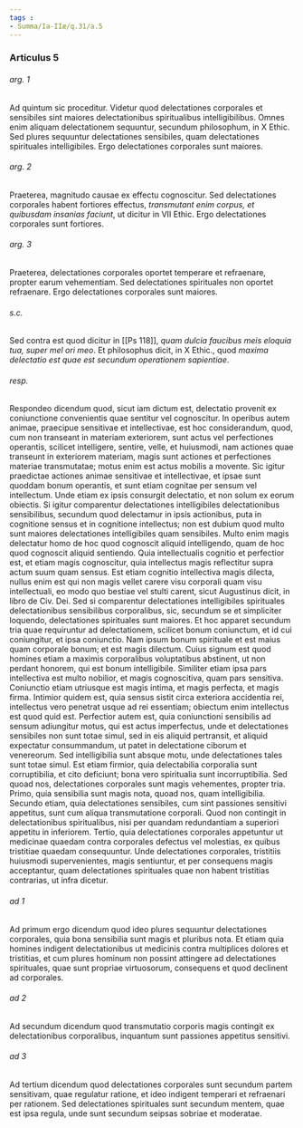```yaml
---
tags : 
- Summa/Ia-IIæ/q.31/a.5
---
```


### Articulus 5

###### arg. 1
Ad quintum sic proceditur. Videtur quod delectationes corporales et sensibiles sint maiores delectationibus spiritualibus intelligibilibus. Omnes enim aliquam delectationem sequuntur, secundum philosophum, in X Ethic. Sed plures sequuntur delectationes sensibiles, quam delectationes spirituales intelligibiles. Ergo delectationes corporales sunt maiores.

###### arg. 2
Praeterea, magnitudo causae ex effectu cognoscitur. Sed delectationes corporales habent fortiores effectus, *transmutant enim corpus, et quibusdam insanias faciunt*, ut dicitur in VII Ethic. Ergo delectationes corporales sunt fortiores.

###### arg. 3
Praeterea, delectationes corporales oportet temperare et refraenare, propter earum vehementiam. Sed delectationes spirituales non oportet refraenare. Ergo delectationes corporales sunt maiores.

###### s.c.
Sed contra est quod dicitur in [[Ps 118]], *quam dulcia faucibus meis eloquia tua, super mel ori meo*. Et philosophus dicit, in X Ethic., quod *maxima delectatio est quae est secundum operationem sapientiae*.

###### resp.
Respondeo dicendum quod, sicut iam dictum est, delectatio provenit ex coniunctione convenientis quae sentitur vel cognoscitur. In operibus autem animae, praecipue sensitivae et intellectivae, est hoc considerandum, quod, cum non transeant in materiam exteriorem, sunt actus vel perfectiones operantis, scilicet intelligere, sentire, velle, et huiusmodi, nam actiones quae transeunt in exteriorem materiam, magis sunt actiones et perfectiones materiae transmutatae; motus enim est actus mobilis a movente. Sic igitur praedictae actiones animae sensitivae et intellectivae, et ipsae sunt quoddam bonum operantis, et sunt etiam cognitae per sensum vel intellectum. Unde etiam ex ipsis consurgit delectatio, et non solum ex eorum obiectis. Si igitur comparentur delectationes intelligibiles delectationibus sensibilibus, secundum quod delectamur in ipsis actionibus, puta in cognitione sensus et in cognitione intellectus; non est dubium quod multo sunt maiores delectationes intelligibiles quam sensibiles. Multo enim magis delectatur homo de hoc quod cognoscit aliquid intelligendo, quam de hoc quod cognoscit aliquid sentiendo. Quia intellectualis cognitio et perfectior est, et etiam magis cognoscitur, quia intellectus magis reflectitur supra actum suum quam sensus. Est etiam cognitio intellectiva magis dilecta, nullus enim est qui non magis vellet carere visu corporali quam visu intellectuali, eo modo quo bestiae vel stulti carent, sicut Augustinus dicit, in libro de Civ. Dei. Sed si comparentur delectationes intelligibiles spirituales delectationibus sensibilibus corporalibus, sic, secundum se et simpliciter loquendo, delectationes spirituales sunt maiores. Et hoc apparet secundum tria quae requiruntur ad delectationem, scilicet bonum coniunctum, et id cui coniungitur, et ipsa coniunctio. Nam ipsum bonum spirituale et est maius quam corporale bonum; et est magis dilectum. Cuius signum est quod homines etiam a maximis corporalibus voluptatibus abstinent, ut non perdant honorem, qui est bonum intelligibile. Similiter etiam ipsa pars intellectiva est multo nobilior, et magis cognoscitiva, quam pars sensitiva. Coniunctio etiam utriusque est magis intima, et magis perfecta, et magis firma. Intimior quidem est, quia sensus sistit circa exteriora accidentia rei, intellectus vero penetrat usque ad rei essentiam; obiectum enim intellectus est quod quid est. Perfectior autem est, quia coniunctioni sensibilis ad sensum adiungitur motus, qui est actus imperfectus, unde et delectationes sensibiles non sunt totae simul, sed in eis aliquid pertransit, et aliquid expectatur consummandum, ut patet in delectatione ciborum et venereorum. Sed intelligibilia sunt absque motu, unde delectationes tales sunt totae simul. Est etiam firmior, quia delectabilia corporalia sunt corruptibilia, et cito deficiunt; bona vero spiritualia sunt incorruptibilia. Sed quoad nos, delectationes corporales sunt magis vehementes, propter tria. Primo, quia sensibilia sunt magis nota, quoad nos, quam intelligibilia. Secundo etiam, quia delectationes sensibiles, cum sint passiones sensitivi appetitus, sunt cum aliqua transmutatione corporali. Quod non contingit in delectationibus spiritualibus, nisi per quandam redundantiam a superiori appetitu in inferiorem. Tertio, quia delectationes corporales appetuntur ut medicinae quaedam contra corporales defectus vel molestias, ex quibus tristitiae quaedam consequuntur. Unde delectationes corporales, tristitiis huiusmodi supervenientes, magis sentiuntur, et per consequens magis acceptantur, quam delectationes spirituales quae non habent tristitias contrarias, ut infra dicetur.

###### ad 1
Ad primum ergo dicendum quod ideo plures sequuntur delectationes corporales, quia bona sensibilia sunt magis et pluribus nota. Et etiam quia homines indigent delectationibus ut medicinis contra multiplices dolores et tristitias, et cum plures hominum non possint attingere ad delectationes spirituales, quae sunt propriae virtuosorum, consequens et quod declinent ad corporales.

###### ad 2
Ad secundum dicendum quod transmutatio corporis magis contingit ex delectationibus corporalibus, inquantum sunt passiones appetitus sensitivi.

###### ad 3
Ad tertium dicendum quod delectationes corporales sunt secundum partem sensitivam, quae regulatur ratione, et ideo indigent temperari et refraenari per rationem. Sed delectationes spirituales sunt secundum mentem, quae est ipsa regula, unde sunt secundum seipsas sobriae et moderatae.

